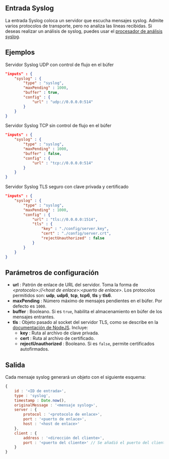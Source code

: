 ## Entrada Syslog

La entrada Syslog coloca un servidor que escucha mensajes syslog. Admite varios protocolos de transporte, pero no analiza las líneas recibidas. Si deseas realizar un análisis de syslog, puedes usar el [procesador de análisis syslog](../processors/syslogparser.md).

## Ejemplos

Servidor Syslog UDP con control de flujo en el búfer

```json
"inputs" : {
	"syslog" : {
		"type" : "syslog",
		"maxPending" : 1000,
		"buffer" : true,
		"config" : {
			"url" : "udp://0.0.0.0:514"
		}
	}
}
```

Servidor Syslog TCP sin control de flujo en el búfer

```json
"inputs" : {
	"syslog" : {
		"type" : "syslog",
		"maxPending" : 1000,
		"buffer" : false,
		"config" : {
			"url" : "tcp://0.0.0.0:514"
		}
	}
}
```

Servidor Syslog TLS seguro con clave privada y certificado

```json
"inputs" : {
	"syslog" : {
		"type" : "syslog",
		"maxPending" : 1000,
		"config" : {
			"url" : "tls://0.0.0.0:1514",
			"tls" : {
				"key" : "./config/server.key",
				"cert" : "./config/server.crt",
				"rejectUnauthorized" : false
			}
		}
	}
}
```

## Parámetros de configuración
* **url** : Patrón de enlace de URL del servidor. Toma la forma de *&lt;protocolo&gt;://&lt;host de enlace&gt;:&lt;puerto de enlace&gt;*. Los protocolos permitidos son: **udp**, **udp6**, **tcp**, **tcp6**, **tls** y **tls6**.
* **maxPending** : Número máximo de mensajes pendientes en el búfer. Por defecto es `1000`.
* **buffer** : Booleano. Si es `true`, habilita el almacenamiento en búfer de los mensajes entrantes.
* **tls** : Objeto pasado al socket del servidor TLS, como se describe en la [documentación de NodeJS](https://nodejs.org/api/tls.html#tls_tls_createsecurecontext_options). Incluye:
  - **key** : Ruta al archivo de clave privada.
  - **cert** : Ruta al archivo de certificado.
  - **rejectUnauthorized** : Booleano. Si es `false`, permite certificados autofirmados.

## Salida
Cada mensaje syslog generará un objeto con el siguiente esquema:
```javascript
{
	id : '<ID de entrada>',
	type : 'syslog',
	timestamp : Date.now(),
	originalMessage : '<mensaje syslog>',
	server : {
		protocol : '<protocolo de enlace>',
		port : '<puerto de enlace>',
		host : '<host de enlace>'
	},
	client : {
		address : '<dirección del cliente>',
		port : '<puerto del cliente>' // Se añadió el puerto del cliente para mayor detalle
	}
}
```
